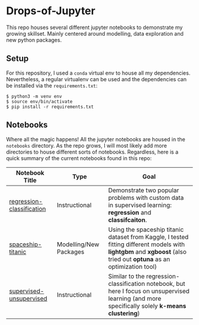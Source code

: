 # Drops-of-Jupyter
This repo houses several different jupyter notebooks to demonstrate my growing skillset. Mainly centered around modelling, data exploration and new python packages.

## Setup
For this repository, I used a `conda` virtual env to house all my dependencies. Nevertheless, a regular virtualenv can be used and the dependencies can be installed via the `requirements.txt`:
```
$ python3 -m venv env
$ source env/bin/activate
$ pip install -r requirements.txt
```

## Notebooks
Where all the magic happens! All the jupyter notebooks are housed in the `notebooks` directory. As the repo grows, I will most likely add more directories to house different sorts of notebooks. Regardless, here is a quick summary of the current notebooks found in this repo:

|Notebook Title | Type | Goal |
| -------------- | ---- | ---- | 
| [regression-classification](notebooks/regression-classification.ipynb) | Instructional | Demonstrate two popular problems with custom data in supervised learning: **regression** and **classifcaiton**. |
| [spaceship-titanic](notebooks/spaceship-titanic.ipynb) | Modelling/New Packages | Using the spaceship titanic dataset from Kaggle, I tested fitting different models with **lightgbm** and **xgboost** (also tried out **optuna** as an optimization tool) |
| [supervised-unsupervised](notebooks/supervised-unsupervised.ipynb) | Instructional | Similar to the regression-classification notebook, but here I focus on unsupervised learning (and more specifically solely **k-means clustering**)|